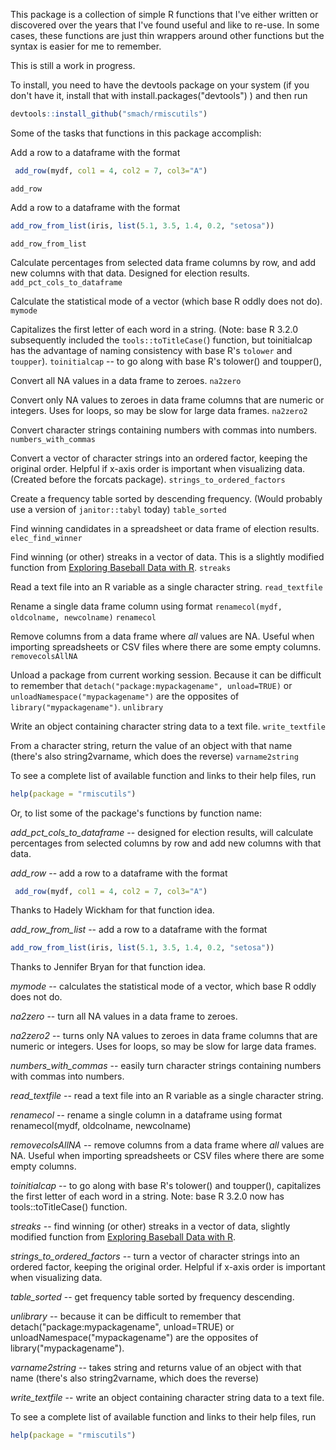 <!-- README.md is generated from README.Rmd. Please edit that file -->
This package is a collection of simple R functions that I've either written or discovered over the years that I've found useful and like to re-use. In some cases, these functions are just thin wrappers around other functions but the syntax is easier for me to remember.

This is still a work in progress.

To install, you need to have the devtools package on your system (if you don't have it, install that with install.packages("devtools") ) and then run

``` r
devtools::install_github("smach/rmiscutils")
```

Some of the tasks that functions in this package accomplish:

Add a row to a dataframe with the format

``` r
 add_row(mydf, col1 = 4, col2 = 7, col3="A")
```

`add_row`

Add a row to a dataframe with the format

``` r
add_row_from_list(iris, list(5.1, 3.5, 1.4, 0.2, "setosa"))
```

`add_row_from_list`

Calculate percentages from selected data frame columns by row, and add new columns with that data. Designed for election results. `add_pct_cols_to_dataframe`

Calculate the statistical mode of a vector (which base R oddly does not do). `mymode`

Capitalizes the first letter of each word in a string. (Note: base R 3.2.0 subsequently included the `tools::toTitleCase(`) function, but toinitialcap has the advantage of naming consistency with base R's `tolower` and `toupper`). `toinitialcap` -- to go along with base R's tolower() and toupper(),

Convert all NA values in a data frame to zeroes. `na2zero`

Convert only NA values to zeroes in data frame columns that are numeric or integers. Uses for loops, so may be slow for large data frames. `na2zero2`

Convert character strings containing numbers with commas into numbers. `numbers_with_commas`

Convert a vector of character strings into an ordered factor, keeping the original order. Helpful if x-axis order is important when visualizing data. (Created before the forcats package). `strings_to_ordered_factors`

Create a frequency table sorted by descending frequency. (Would probably use a version of `janitor::tabyl` today) `table_sorted`

Find winning candidates in a spreadsheet or data frame of election results. `elec_find_winner`

Find winning (or other) streaks in a vector of data. This is a slightly modified function from [Exploring Baseball Data with R](https://baseballwithr.wordpress.com/2014/07/07/team-streaks-part-i-2/). `streaks`

Read a text file into an R variable as a single character string. `read_textfile`

Rename a single data frame column using format `renamecol(mydf, oldcolname, newcolname)` `renamecol`

Remove columns from a data frame where *all* values are NA. Useful when importing spreadsheets or CSV files where there are some empty columns. `removecolsAllNA`

Unload a package from current working session. Because it can be difficult to remember that `detach("package:mypackagename", unload=TRUE)` or `unloadNamespace("mypackagename")` are the opposites of `library("mypackagename")`. `unlibrary`

Write an object containing character string data to a text file. `write_textfile`

From a character string, return the value of an object with that name (there's also string2varname, which does the reverse) `varname2string`

To see a complete list of available function and links to their help files, run

``` r
help(package = "rmiscutils")
```

Or, to list some of the package's functions by function name:

*add\_pct\_cols\_to\_dataframe* -- designed for election results, will calculate percentages from selected columns by row and add new columns with that data.

*add\_row* -- add a row to a dataframe with the format

``` r
 add_row(mydf, col1 = 4, col2 = 7, col3="A")
```

Thanks to Hadely Wickham for that function idea.

*add\_row\_from\_list* -- add a row to a dataframe with the format

``` r
add_row_from_list(iris, list(5.1, 3.5, 1.4, 0.2, "setosa"))
```

Thanks to Jennifer Bryan for that function idea.

*mymode* -- calculates the statistical mode of a vector, which base R oddly does not do.

*na2zero* -- turn all NA values in a data frame to zeroes.

*na2zero2* -- turns only NA values to zeroes in data frame columns that are numeric or integers. Uses for loops, so may be slow for large data frames.

*numbers\_with\_commas* -- easily turn character strings containing numbers with commas into numbers.

*read\_textfile* -- read a text file into an R variable as a single character string.

*renamecol* -- rename a single column in a dataframe using format renamecol(mydf, oldcolname, newcolname)

*removecolsAllNA* -- remove columns from a data frame where *all* values are NA. Useful when importing spreadsheets or CSV files where there are some empty columns.

*toinitialcap* -- to go along with base R's tolower() and toupper(), capitalizes the first letter of each word in a string. Note: base R 3.2.0 now has tools::toTitleCase() function.

*streaks* -- find winning (or other) streaks in a vector of data, slightly modified function from [Exploring Baseball Data with R](https://baseballwithr.wordpress.com/2014/07/07/team-streaks-part-i-2/).

*strings\_to\_ordered\_factors* -- turn a vector of character strings into an ordered factor, keeping the original order. Helpful if x-axis order is important when visualizing data.

*table\_sorted* -- get frequency table sorted by frequency descending.

*unlibrary* -- because it can be difficult to remember that detach("package:mypackagename", unload=TRUE) or unloadNamespace("mypackagename") are the opposites of library("mypackagename").

*varname2string* -- takes string and returns value of an object with that name (there's also string2varname, which does the reverse)

*write\_textfile* -- write an object containing character string data to a text file.

To see a complete list of available function and links to their help files, run

``` r
help(package = "rmiscutils")
```
